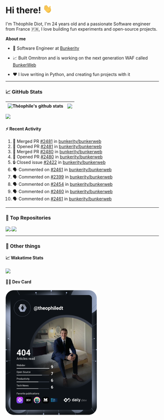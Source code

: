 # Hi there! <img src="./wave.gif" width="30px" height="30px" />

I'm Théophile Diot, I'm 24 years old and a passionate Software engineer from France 🇫🇷, I love building fun experiments and open-source projects.

**About me**

- 💼 Software Engineer at [Bunkerity](https://www.bunkerity.com/)

- 📈 Built Omnitron and is working on the next generation WAF called [BunkerWeb](https://www.bunkerweb.io)

- ❤️ I love writing in Python, and creating fun projects with it

---

### 📈 GitHub Stats

| <img align="center" src="https://github-readme-stats.vercel.app/api?username=TheophileDiot&show_icons=true&include_all_commits=true&theme=algolia&hide_border=true&rank_icon=github" alt="Théophile's github stats" /> | <img align="center" src="https://github-readme-stats.vercel.app/api/top-langs/?username=TheophileDiot&layout=compact&theme=algolia&hide_border=true" /> |
| ---------------------------------------------------------------------------------------------------------------------------------------------------------------------------------------------------------------------- | ------------------------------------------------------------------------------------------------------------------------------------------------------- |

![](https://github-readme-activity-graph.vercel.app/graph?username=TheophileDiot&theme=tokyo-night)

#### :zap: Recent Activity

<!--START_SECTION:activity-->
1. 🎉 Merged PR [#2481](https://github.com/bunkerity/bunkerweb/pull/2481) in [bunkerity/bunkerweb](https://github.com/bunkerity/bunkerweb)
2. 💪 Opened PR [#2481](https://github.com/bunkerity/bunkerweb/pull/2481) in [bunkerity/bunkerweb](https://github.com/bunkerity/bunkerweb)
3. 🎉 Merged PR [#2480](https://github.com/bunkerity/bunkerweb/pull/2480) in [bunkerity/bunkerweb](https://github.com/bunkerity/bunkerweb)
4. 💪 Opened PR [#2480](https://github.com/bunkerity/bunkerweb/pull/2480) in [bunkerity/bunkerweb](https://github.com/bunkerity/bunkerweb)
5. 🔒 Closed issue [#2422](https://github.com/bunkerity/bunkerweb/issues/2422) in [bunkerity/bunkerweb](https://github.com/bunkerity/bunkerweb)
6. 🗣 Commented on [#2461](https://github.com/bunkerity/bunkerweb/issues/2461#issuecomment-3019604371) in [bunkerity/bunkerweb](https://github.com/bunkerity/bunkerweb)
7. 🗣 Commented on [#2399](https://github.com/bunkerity/bunkerweb/issues/2399#issuecomment-3019595168) in [bunkerity/bunkerweb](https://github.com/bunkerity/bunkerweb)
8. 🗣 Commented on [#2454](https://github.com/bunkerity/bunkerweb/issues/2454#issuecomment-3018171088) in [bunkerity/bunkerweb](https://github.com/bunkerity/bunkerweb)
9. 🗣 Commented on [#2460](https://github.com/bunkerity/bunkerweb/issues/2460#issuecomment-3018135940) in [bunkerity/bunkerweb](https://github.com/bunkerity/bunkerweb)
10. 🗣 Commented on [#2461](https://github.com/bunkerity/bunkerweb/issues/2461#issuecomment-3018133987) in [bunkerity/bunkerweb](https://github.com/bunkerity/bunkerweb)
<!--END_SECTION:activity-->

---

### 🔧 Top Repositories

<a href="https://github.com/bunkerity/bunkerweb">
  <img align="center" src="https://github-readme-stats.vercel.app/api/pin/?username=Bunkerity&repo=bunkerweb&theme=algolia" />
</a>
<a href="https://github.com/TheophileDiot/Omnitron">
  <img align="center" src="https://github-readme-stats.vercel.app/api/pin/?username=TheophileDiot&repo=Omnitron&theme=algolia" />
</a>

---

### 🎉 Other things

#### 📈 Wakatime Stats

<a href="https://wakatime.com/@theophile_bunkerity">
  <img align="center" src="https://github-readme-stats.vercel.app/api/wakatime?username=3aa5ce41-c253-43d9-8441-a721e446a45f&layout=compact&theme=algolia" />
</a>

#### 👨‍💻 Dev Card

<a href="https://app.daily.dev/TheophileDt">
  <img src="./devcard.svg" width="300" alt="Théophile Diot's Dev Card"/>
</a>

